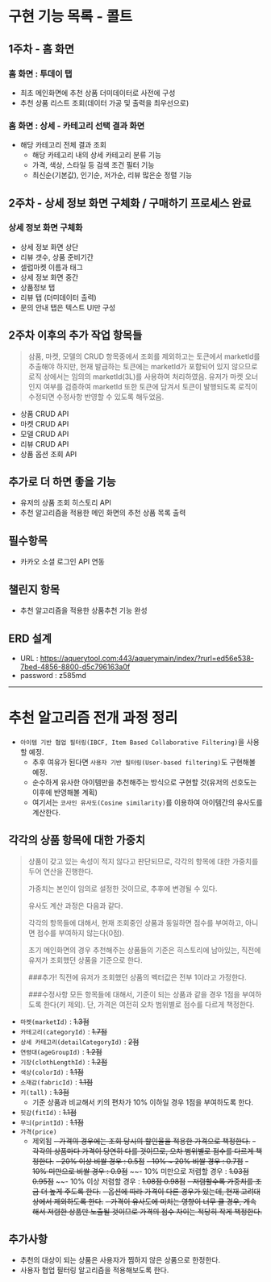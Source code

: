 # 구현 기능 목록 - 콜트


## 1주차 - 홈 화면


### 홈 화면 : 투데이 탭
- 최초 메인화면에 추천 상품 더미데이터로 사전에 구성
- 추천 상품 리스트 조회(데이터 가공 및 출력을 최우선으로)    


### 홈 화면 : 상세 - 카테고리 선택 결과 화면
- 해당 카테고리 전체 결과 조회
    - 해당 카테고리 내의 상세 카테고리 분류 기능
    - 가격, 색상, 스타일 등 검색 조건 필터 기능
    - 최신순(기본값), 인기순, 저가순, 리뷰 많은순 정렬 기능


## 2주차 - 상세 정보 화면 구체화 / 구매하기 프로세스 완료


### 상세 정보 화면 구체화
- 상세 정보 화면 상단
- 리뷰 갯수, 상품 준비기간
- 셀럽마켓 이름과 태그
- 상세 정보 화면 중간
- 상품정보 탭
- 리뷰 탭 (더미데이터 출력)
- 문의 안내 탭은 텍스트 UI만 구성

## 2주차 이후의 추가 작업 항목들
>삼품, 마켓, 모델의 CRUD 항목중에서 조회를 제외하고는 토큰에서 marketId를 추출해야 하지만, 현재 발급하는 토큰에는 marketId가 포함되어 있지 않으므로
>로직 상에서는 임의의 marketId(3L)를 사용하여 처리하였음. 유저가 마켓 오너인지 여부를 검증하여 marketId 또한 토큰에 담겨서 
>토큰이 발행되도록 로직이 수정되면 수정사항 반영할 수 있도록 해두었음.
- 상품 CRUD API
- 마켓 CRUD API
- 모델 CRUD API
- 리뷰 CRUD API
- 상품 옵션 조회 API

## 추가로 더 하면 좋을 기능
- 유저의 상품 조회 히스토리 API
- 추천 알고리즘을 적용한 메인 화면의 추천 상품 목록 출력

## 필수항목
- 카카오 소셜 로그인 API 연동


## 챌린지 항목
- 추천 알고리즘을 적용한 상품추천 기능 완성

## ERD 설계
- URL : https://aquerytool.com:443/aquerymain/index/?rurl=ed56e538-7bed-4856-8800-d5c796163a0f
- password : z585md

---

# 추천 알고리즘 전개 과정 정리
- `아이템 기반 협업 필터링(IBCF, Item Based Collaborative Filtering)`을 사용할 예정.
    - 추후 여유가 된다면 `사용자 기반 필터링(User-based filtering)`도 구현해볼 예정.
    - 순수하게 유사한 아이템만을 추천해주는 방식으로 구현할 것(유저의 선호도는 이후에 반영해볼 계획)
    - 여기서는 `코사인 유사도(Cosine similarity)`를 이용하여 아이템간의 유사도를 계산한다.
    
## 각각의 상품 항목에 대한 가중치
>상품이 갖고 있는 속성이 적지 않다고 판단되므로, 각각의 항목에 대한 가중치를 두어 연산을 진행한다.
>
>가중치는 본인이 임의로 설정한 것이므로, 추후에 변경될 수 있다.
>
>유사도 계산 과정은 다음과 같다.
>
>각각의 항목들에 대해서, 현재 조회중인 상품과 동일하면 점수를 부여하고, 아니면 점수를 부여하지 않는다(0점).
>
>초기 메인화면의 경우 추천해주는 상품들의 기준은 히스토리에 남아있는, 직전에 유저가 조회했던 상품을 기준으로 한다.
>
>###추가!
>직전에 유저가 조회했던 상품의 벡터값은 전부 1이라고 가정한다.
>
>###수정사항
>모든 항목들에 대해서, 기준이 되는 상품과 같을 경우 1점을 부여하도록 한다(키 제외).
>단, 가격은 여전히 오차 범위별로 점수를 다르게 책정한다.

- `마켓(marketId)` : ~~1.3점~~
- `카테고리(categoryId)` : ~~1.7점~~
- `상세 카테고리(detailCategoryId)` : ~~2점~~
- `연령대(ageGroupId)` : ~~1.2점~~
- `기장(clothLengthId)` : ~~1.2점~~
- `색상(colorId)` : ~~1.1점~~
- `소재감(fabricId)` : ~~1.1점~~
- `키(tall)` : ~~1.3점~~
    - 기준 상품과 비교해서 키의 편차가 10% 이하일 경우 1점을 부여하도록 한다.
- `핏감(fitId)` : ~~1.1점~~
- `무늬(printId)` : ~~1.1점~~
- `가격(price)`
    - 제외됨
     ~~- 가격의 경우에는 조회 당시의 할인율을 적용한 가격으로 책정한다.~~
     ~~- 각각의 상품마다 가격이 당연히 다를 것이므로, 오차 범위별로 점수를 다르게 책정한다.~~
         ~~- 20% 이상 비쌀 경우 : 0.5점~~
         ~~- 10% ~ 20% 비쌀 경우 : 0.7점~~
         ~~- 10% 미만으로 비쌀 경우 : 0.9점~~
         ~~- 10% 미만으로 저렴할 경우 : ~~1.03점 0.95점~~
         ~~- 10% 이상 저렴할 경우 : ~~1.08점 0.98점~~
     ~~- 저렴할수록 가중치를 조금 더 높게 주도록 한다.~~
     ~~- 옵션에 따라 가격이 다른 경우가 있는데, 현재 고려대상에서 제외하도록 한다.~~
     ~~- 가격이 유사도에 미치는 영향이 너무 클 경우, 계속해서 저렴한 상품만 노출될 것이므로 가격의 점수 차이는 적당히 작게 책정한다.~~


## 추가사항
- 추천의 대상이 되는 상품은 사용자가 찜하지 않은 상품으로 한정한다.
- 사용자 협업 필터링 알고리즘을 적용해보도록 한다.
